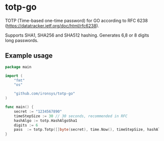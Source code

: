 # totp-go
TOTP (Time-based one-time password) for GO according to RFC 6238 (https://datatracker.ietf.org/doc/html/rfc6238).

Supports SHA1, SHA256 and SHA512 hashing. Generates 6,8 or 8 digits long passwords. 

## Example usage

```go
package main

import (
	"fmt"
	"os"

	"github.com/ironsys/totp-go"
)

func main() {
    secret := "1234567890"
    timeStepSize := 30 // 30 seconds, recommended in RFC
    hashAlgo := totp.HashAlgoSha1
    digits := 6
	pass  := totp.Totp([]byte(secret), time.Now(), timeStepSize, hashAlgo, digits) // produces 6 digit password, different output every 30 seconds
}
```
